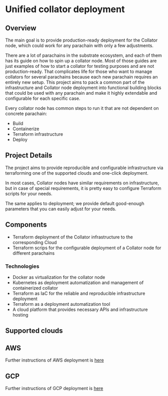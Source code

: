 # Unified collator deployment

## Overview
The main goal is to provide production-ready deployment for the Collator node, which could work for any parachain with only a few adjustments.

There are a lot of parachains in the substrate ecosystem, and each of them has its guide on how to spin up a collator node. Most of those guides are just examples of how to start a collator for testing purposes and are not production-ready. That complicates life for those who want to manage collators for several parachains because each new parachain requires an entirely new setup. This project aims to pack a common part of the infrastructure and Collator node deployment into functional building blocks that could be used with any parachain and make it highly extendable and configurable for each specific case.

Every collator node has common steps to run it that are not dependent on concrete parachain:
- Build
- Containerize
- Terraform infrastructure
- Deploy

## Project Details
The project aims to provide reproducible and configurable infrastructure via terraforming one of the supported clouds and one-click deployment. 

In most cases, Collator nodes have similar requirements on infrastructure, but in case of special requirements, it is pretty easy to configure Terraform scripts for your needs.

The same applies to deployment; we provide default good-enough parameters that you can easily adjust for your needs. 

## Components
- Terraform deployment of the Collator infrastructure to the corresponding Cloud
- Terraform scrips for the configurable deployment of a Collator node for different parachains

### Technologies
- Docker as virtualization for the collator node
- Kubernetes as deployment automatization and management of containerized collator
- Terraform as IaC for the reliable and reproducible infrastructure deployment
- Terraform as a deployment automatization tool
- A cloud platform that provides necessary APIs and infrastructure hosting

## Supported clouds

## AWS
Further instructions of AWS deployment is [here](AWS/README.MD)

## GCP
Further instructions of GCP deployment is [here](GCP/README.MD)
